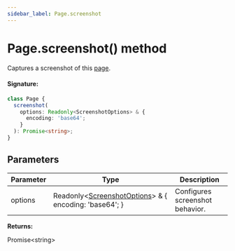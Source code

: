 ```yaml
---
sidebar_label: Page.screenshot
---
```


# Page.screenshot() method

Captures a screenshot of this [page](./puppeteer.page.md).

#### Signature:

```typescript
class Page {
  screenshot(
    options: Readonly<ScreenshotOptions> & {
      encoding: 'base64';
    }
  ): Promise<string>;
}
```

## Parameters

| Parameter | Type                                                                                                | Description                     |
| --------- | --------------------------------------------------------------------------------------------------- | ------------------------------- |
| options   | Readonly&lt;[ScreenshotOptions](./puppeteer.screenshotoptions.md)&gt; &amp; { encoding: 'base64'; } | Configures screenshot behavior. |

**Returns:**

Promise&lt;string&gt;
